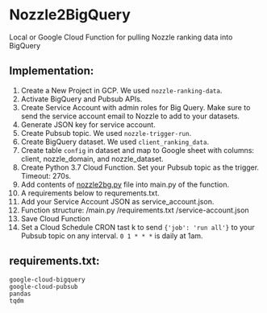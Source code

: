 # Nozzle2BigQuery
Local or Google Cloud Function for pulling Nozzle ranking data into BigQuery


## Implementation:
1. Create a New Project in GCP. We used `nozzle-ranking-data`.
2. Activate BigQuery and Pubsub APIs.
3. Create Service Account with admin roles for Big Query. Make sure to send the service
    account email to Nozzle to add to your datasets.
4. Generate JSON key for service account.
5. Create Pubsub topic.  We used `nozzle-trigger-run`.
6. Create BigQuery dataset.  We used `client_ranking_data`.
7. Create table `config` in dataset and map to Google sheet with columns: client, nozzle_domain, and nozzle_dataset.
8. Create Python 3.7 Cloud Function. Set your Pubsub topic as the trigger. Timeout: 270s.
9. Add contents of [nozzle2bg.py](https://github.com/jroakes/Nozzle2BigQuery/blob/master/nozzle2bq.py) file into main.py of the function.
10. A requirements below to requrements.txt.
11. Add your Service Account JSON as service_account.json.
12. Function structure: /main.py
                        /requirements.txt
                        /service-account.json
13. Save Cloud Function
14. Set a Cloud Schedule CRON tast k to send `{'job': 'run all'}` to your Pubsub topic on any interval. `0 1 * * *` is
    daily at 1am.
    
    
## requirements.txt:
    google-cloud-bigquery
    google-cloud-pubsub
    pandas
    tqdm
